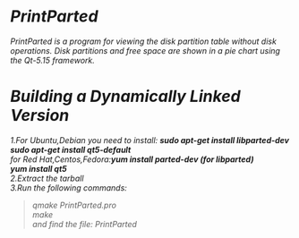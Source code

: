 # *PrintParted* 
*PrintParted is a program for viewing the disk partition table without disk operations. Disk partitions and free space are shown in a pie chart using the Qt-5.15 framework.* 

# *Building a Dynamically Linked Version*
*1.For Ubuntu,Debian you need to install: __sudo apt-get install libparted-dev__*<br />
*__sudo apt-get install qt5-default__*<br /> 
*for Red Hat,Centos,Fedora:__yum install parted-dev (for libparted)__*<br /> 
*__yum install qt5__*<br /> 
*2.Extract the tarball*<br />
*3.Run the following commands:*<br />
>*qmake PrintParted.pro*<br />
>*make*<br /> 
*and find the file: PrintParted*
